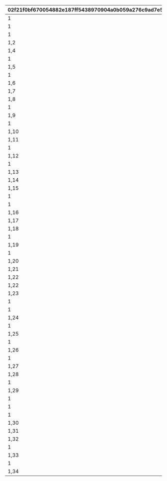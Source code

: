 |02f21f0bf670054882e187ff5438970904a0b059a276c9ad7e56e450acae2627|38c3a11ec9669d6306a2e4c8b03d7f903864af868da871dc660f57bff989d11e|d9a3e81b5d884c5f4b4d2277afb412f5ef09ac57e5a1e8bde45b3c936edfd174|3a41548a5996e71bde46be4b3e4a69648191445526eacf476d054406ced16b01|4b2903ade800ad36c5306dc1de69f556309a286871ffe047824701fa4f242b72|814825d8784901b5d8983bf2c0df28391e29a1d10068ecd4e808d72ebc18e059|7afebe6cdaa8fc657339604834bbe9bef03a55b7550222d74c86e4787f257379|969d2a57a839d38e10ade3abd0fbb74b7333e0752933e0aeee3bb376b396480f|e9fad9a0ea670acbb88c49b217d0a1b1e9e8235ca0c138ad0813545cb9007e6f|cb8679c96592876b79bbdad4efd5050f0c9cb9bf7808261993f607cef41a8942|a5352f35b2cea327c9854c715f63925ddc2c28181e2d93ab96da253ffa69955a|3b05607bc05fe6f20362d0013d5384093df462455af6f5d36d6675ccb205742b|d0fb9621ad29067c3f5b5eed0e228c19bfc4b12e64b7c11ee5a9e15e45e6d56c|
| --- | --- | --- | --- | --- | --- | --- | --- | --- | --- | --- | --- | --- |
|1|0|10001|0|0|2018/03/31 15:00:00|5031|-6|2030/04/19 15:00:00|0|20001|0|2020/03/16 15:00:00|
|1|0|10002|0|0|2018/04/30 15:00:00|8135|-3|2030/04/19 15:00:00|0|20002|0|2020/04/15 15:00:00|
|1|0|10003|0|0|2018/05/25 16:00:00|201|-8|2030/04/19 15:00:00|0|20003|0|2020/05/15 15:00:00|
|1,2|0|10004|0|0|2018/06/30 12:00:00|3394|-5|2030/04/19 15:00:00|0|20004|0|2020/06/19 15:00:00|
|1,4|0|10005|0|0|2018/07/31 12:00:00|3060|-3|2030/04/19 15:00:00|0|20005|0|2020/07/20 15:00:00|
|1|0|10006|0|0|2018/08/31 12:00:00|1412|-5|2030/04/19 15:00:00|0|20006|0|2020/08/19 15:00:00|
|1,5|0|10007|0|0|2018/09/30 12:00:00|3481|-2|2030/04/19 15:00:00|0|20007|0|2020/09/23 15:00:00|
|1|0|10008|0|0|2018/10/31 12:00:00|3490|-3|2030/04/19 15:00:00|0|20008|0|2020/10/19 15:00:00|
|1,6|0|10009|0|0|2018/11/30 12:00:00|5402|0|2030/04/19 15:00:00|0|20009|0|2020/11/24 15:00:00|
|1,7|0|10010|0|0|2018/12/31 12:00:00|2192|-5|2030/04/19 15:00:00|0|20010|0|2020/12/22 15:00:00|
|1,8|0|10011|0|0|2019/01/31 12:00:00|5034|0|2030/04/19 15:00:00|0|20011|0|2021/01/25 15:00:00|
|1|0|10012|0|0|2019/02/22 15:00:00|402|-5|2030/04/19 15:00:00|0|20012|0|2021/02/18 15:00:00|
|1,9|0|10013|0|0|2019/03/31 15:00:00|22|-5|2030/04/19 15:00:00|0|20013|0|2021/03/23 15:00:00|
|1|0|10015|0|0|2019/04/30 12:00:00|2174|-8|2030/04/19 15:00:00|0|20014|0|2021/04/16 15:00:00|
|1,10|0|10019|0|0|2019/06/30 15:00:00|2222|3|2030/04/19 15:00:00|0|20015|0|2021/05/18 15:00:00|
|1,11|0|10021|0|0|2019/07/31 12:00:00|6040|0|2030/04/19 15:00:00|0|20016|0|2021/06/18 15:00:00|
|1|0|10023|0|0|2019/08/31 12:00:00|6481|-4|2030/04/19 15:00:00|0|20017|0|2021/07/16 15:00:00|
|1,12|0|10025|0|0|2019/09/30 12:00:00|8134|0|2030/04/19 15:00:00|0|20018|0|2021/08/16 15:00:00|
|1|0|10027|0|0|2019/10/31 12:00:00|3480|-2|2030/04/19 15:00:00|0|20019|0|2021/09/16 15:00:00|
|1,13|0|10029|0|0|2019/11/30 12:00:00|5283|-5|2030/04/19 15:00:00|0|20020|0|2021/10/19 15:00:00|
|1,14|0|10031|0|0|2019/12/31 12:00:00|1311|-4|2030/04/19 15:00:00|0|20021|0|2021/11/16 15:00:00|
|1,15|0|10033|0|0|2020/01/31 12:00:00|6055|-7|2030/04/19 15:00:00|0|20022|0|2021/12/16 15:00:00|
|1|0|10038|0|0|2020/03/31 12:00:00|2022|-5|2030/04/19 15:00:00|0|20023|0|2022/01/17 15:00:00|
|1|0|10040|0|0|2020/04/24 15:00:00|6011|-10|2030/04/19 15:00:00|0|20024|0|2022/02/18 15:00:00|
|1,16|0|10042|0|0|2020/05/25 15:00:00|5221|-5|2030/04/19 15:00:00|0|20025|0|2022/03/17 15:00:00|
|1,17|0|10044|0|0|2020/06/30 12:00:00|3040|10|2030/04/19 15:00:00|0|20026|0|2022/04/18 15:00:00|
|1,18|0|10046|0|0|2020/07/31 12:00:00|6120|10|2030/04/19 15:00:00|0|20027|0|2022/05/18 15:00:00|
|1|0|10048|0|0|2020/08/31 12:00:00|5032|-5|2030/04/19 15:00:00|0|20028|0|2022/06/16 15:00:00|
|1,19|0|10050|0|0|2020/09/30 12:00:00|5151|0|2030/04/19 15:00:00|0|20029|0|2022/07/19 8:00:00|
|1|0|10052|0|0|2020/10/31 12:00:00|6056|-8|2030/04/19 15:00:00|0|20030|0|2022/08/16 15:00:00|
|1,20|0|10054|0|0|2020/11/30 12:00:00|3351|0|2030/04/19 15:00:00|0|20031|0|2022/09/17 15:00:00|
|1,21|0|10056|0|0|2020/12/31 12:00:00|2191|0|2030/04/19 15:00:00|0|20032|0|2022/10/16 15:00:00|
|1,22|0|10058|0|0|2021/01/31 12:00:00|1122|0|2030/04/19 15:00:00|0|20033|0|2022/11/17 15:00:00|
|1,22|0|10059|20033|0|2021/02/10 12:00:00|1123|0|2030/04/19 15:00:00|0|20034|0|2022/11/17 15:00:00|
|1,23|0|10061|0|0|2021/02/28 12:00:00|2194|12|2030/04/19 15:00:00|0|20035|0|2022/12/19 15:00:00|
|1|0|10064|0|0|2021/02/28 12:00:00|5010|0|2030/04/19 15:00:00|0|20036|0|2023/01/16 15:00:00|
|1|0|10066|0|0|2021/04/30 12:00:00|144|0|2030/04/19 15:00:00|0|20037|0|2023/02/16 15:00:00|
|1,24|0|10068|0|0|2021/05/31 12:00:00|121|0|2030/04/19 15:00:00|0|20038|0|2023/03/16 15:00:00|
|1|0|10070|0|0|2021/06/30 12:00:00|394|0|2030/04/19 15:00:00|0|20039|0|2023/04/17 15:00:00|
|1,25|0|10072|0|0|2021/07/31 12:00:00|1082|0|2030/04/19 15:00:00|0|20040|0|2023/05/16 15:00:00|
|1|0|10074|0|0|2021/08/31 12:00:00|181|0|2030/04/19 15:00:00|0|20041|0|2023/06/16 15:00:00|
|1,26|0|10076|0|0|2021/09/30 12:00:00|5084|0|2030/04/19 15:00:00|0|20042|0|2023/07/18 15:00:00|
|1|0|10078|0|0|2021/10/31 12:00:00|6054|0|2030/04/19 15:00:00|0|20043|0|2023/08/18 15:00:00|
|1,27|0|10080|0|0|2021/11/30 12:00:00|6381|0|2030/04/19 15:00:00|0|20044|0|2023/09/19 15:00:00|
|1,28|0|10082|0|0|2021/12/31 12:00:00|2193|0|2030/04/19 15:00:00|0|20045|0|2023/10/16 15:00:00|
|1|0|10084|0|0|2022/01/31 12:00:00|8163|0|2030/04/19 15:00:00|0|20046|0|2023/11/16 15:00:00|
|1,29|0|10085|20046|0|2022/02/07 12:00:00|8164|0|2030/04/19 15:00:00|0|20047|0|2023/11/16 15:00:00|
|1|0|10088|0|0|2022/02/28 12:00:00|2201|0|2030/04/19 15:00:00|0|20048|0|2023/12/18 15:00:00|
|1|0|10090|0|0|2022/03/31 12:00:00|430|0|2030/04/19 15:00:00|0|20049|0|2024/01/17 15:00:00|
|1|0|10092|0|0|2022/04/30 12:00:00|351|0|2030/04/19 15:00:00|0|20050|0|2024/03/18 15:00:00|
|1,30|0|10094|0|0|2022/05/25 15:00:00|392|0|2030/04/19 15:00:00|0|20051|0|2024/04/18 15:00:00|
|1,31|0|10096|0|0|2022/06/30 12:00:00|3402|0|2030/04/19 15:00:00|0|20052|0|2024/06/17 15:00:00|
|1,32|0|10098|0|0|2022/07/31 12:00:00|8132|0|2030/04/19 15:00:00|0|20053|0|2024/07/16 15:00:00|
|1|0|10100|0|0|2022/08/31 12:00:00|6057|0|2030/04/19 15:00:00|0|20054|0|2024/08/16 15:00:00|
|1,33|0|10102|0|0|2022/09/30 12:00:00|5200|0|2030/04/19 15:00:00|0|20055|0|2024/09/17 15:00:00|
|1|0|10104|0|0|2022/10/31 12:00:00|3479|0|2030/04/19 15:00:00|0|20056|0|2024/10/16 15:00:00|
|1,34|0|10106|0|0|2022/11/30 12:00:00|5033|0|2030/04/19 15:00:00|0|20057|0|2024/11/16 15:00:00|